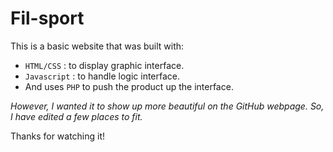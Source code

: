 # Fil-sport

This is a basic website that was built with:
- `HTML/CSS` : to display graphic interface.
- `Javascript` : to handle logic interface.
- And uses `PHP` to push the product up the interface.

*However, I wanted it to show up more beautiful on the GitHub webpage. So, I have edited a few places to fit.*

Thanks for watching it!
